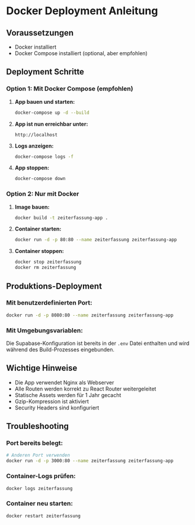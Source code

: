 # Docker Deployment Anleitung

## Voraussetzungen
- Docker installiert
- Docker Compose installiert (optional, aber empfohlen)

## Deployment Schritte

### Option 1: Mit Docker Compose (empfohlen)

1. **App bauen und starten:**
   ```bash
   docker-compose up -d --build
   ```

2. **App ist nun erreichbar unter:**
   ```
   http://localhost
   ```

3. **Logs anzeigen:**
   ```bash
   docker-compose logs -f
   ```

4. **App stoppen:**
   ```bash
   docker-compose down
   ```

### Option 2: Nur mit Docker

1. **Image bauen:**
   ```bash
   docker build -t zeiterfassung-app .
   ```

2. **Container starten:**
   ```bash
   docker run -d -p 80:80 --name zeiterfassung zeiterfassung-app
   ```

3. **Container stoppen:**
   ```bash
   docker stop zeiterfassung
   docker rm zeiterfassung
   ```

## Produktions-Deployment

### Mit benutzerdefinierten Port:
```bash
docker run -d -p 8080:80 --name zeiterfassung zeiterfassung-app
```

### Mit Umgebungsvariablen:
Die Supabase-Konfiguration ist bereits in der `.env` Datei enthalten und wird während des Build-Prozesses eingebunden.

## Wichtige Hinweise

- Die App verwendet Nginx als Webserver
- Alle Routen werden korrekt zu React Router weitergeleitet
- Statische Assets werden für 1 Jahr gecacht
- Gzip-Kompression ist aktiviert
- Security Headers sind konfiguriert

## Troubleshooting

### Port bereits belegt:
```bash
# Anderen Port verwenden
docker run -d -p 3000:80 --name zeiterfassung zeiterfassung-app
```

### Container-Logs prüfen:
```bash
docker logs zeiterfassung
```

### Container neu starten:
```bash
docker restart zeiterfassung
```
